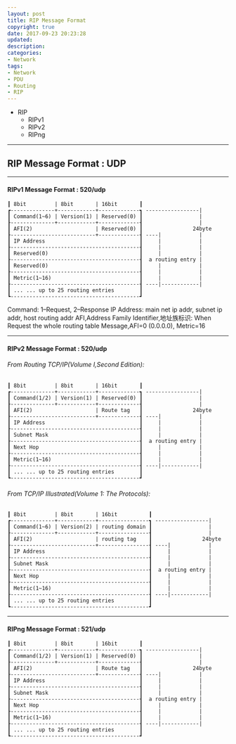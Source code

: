```yaml
---
layout: post
title: RIP Message Format
copyright: true
date: 2017-09-23 20:23:28
updated:
description:
categories:
- Network
tags:
- Network
- PDU
- Routing
- RIP
---
```


- RIP
    - RIPv1
    - RIPv2
    - RIPng

<!-- more -->

-----------------------------------------------------------
RIP Message Format : UDP
-----------------------------------------------------------

-----------------------------------------------------------
#### RIPv1 Message Format : 520/udp

    ┃ 8bit         | 8bit       | 16bit       ┃
    ┏--------------+------------+-------------┓ -----------------|
    ┃ Command(1~6) | Version(1) | Reserved(0) ┃                  |
    ┠--------------+------------+-------------┨                  |
    ┃ AFI(2)                    | Reserved(0) ┃                24byte
    ┠---------------------------+-------------┨ ----|            |
    ┃ IP Address                              ┃     |            |
    ┠-----------------------------------------┨     |            |
    ┃ Reserved(0)                             ┃     |            |
    ┠-----------------------------------------┨  a routing entry |
    ┃ Reserved(0)                             ┃     |            |
    ┠-----------------------------------------┨     |            |
    ┃ Metric(1~16)                            ┃     |            |
    ┠-----------------------------------------┨ ----|------------|
    ┃ ... ... up to 25 routing entries        ┃
    ┗-----------------------------------------┛
Command: 1–Request, 2–Response
IP Address: main net ip addr, subnet ip addr, host routing addr
AFI,Address Family Identifier,地址族标识:
When Request the whole routing table Message,AFI=0 (0.0.0.0), Metric=16

-----------------------------------------------------------
#### RIPv2 Message Format : 520/udp

###### From Routing TCP/IP(Volume I,Second Edition):

    ┃ 8bit         | 8bit       | 16bit       ┃
    ┏--------------+------------+-------------┓ -----------------|
    ┃ Command(1/2) | Version(1) | Reserved(0) ┃                  |
    ┠--------------+------------+-------------┨                  |
    ┃ AFI(2)                    | Route tag   ┃                24byte
    ┠---------------------------+-------------┨ ----|            |
    ┃ IP Address                              ┃     |            |
    ┠-----------------------------------------┨     |            |
    ┃ Subnet Mask                             ┃     |            |
    ┠-----------------------------------------┨  a routing entry |
    ┃ Next Hop                                ┃     |            |
    ┠-----------------------------------------┨     |            |
    ┃ Metric(1~16)                            ┃     |            |
    ┠-----------------------------------------┨ ----|------------|
    ┃ ... ... up to 25 routing entries        ┃
    ┗-----------------------------------------┛

###### From TCP/IP Illustrated(Volume 1: The Protocols):

    ┃ 8bit         | 8bit       | 16bit          ┃
    ┏--------------+------------+----------------┓ -----------------|
    ┃ Command(1~6) | Version(2) | routing domain ┃                  |
    ┠--------------+------------+----------------┨                  |
    ┃ AFI(2)                    | routing tag    ┃                24byte
    ┠---------------------------+----------------┨ ----|            |
    ┃ IP Address                                 ┃     |            |
    ┠--------------------------------------------┨     |            |
    ┃ Subnet Mask                                ┃     |            |
    ┠--------------------------------------------┨  a routing entry |
    ┃ Next Hop                                   ┃     |            |
    ┠--------------------------------------------┨     |            |
    ┃ Metric(1~16)                               ┃     |            |
    ┠--------------------------------------------┨ ----|------------|
    ┃ ... ... up to 25 routing entries           ┃
    ┗--------------------------------------------┛

-----------------------------------------------------------
#### RIPng Message Format : 521/udp

    ┃ 8bit         | 8bit       | 16bit       ┃
    ┏--------------+------------+-------------┓ -----------------|
    ┃ Command(1/2) | Version(1) | Reserved(0) ┃                  |
    ┠--------------+------------+-------------┨                  |
    ┃ AFI(2)                    | Route tag   ┃                24byte
    ┠---------------------------+-------------┨ ----|            |
    ┃ IP Address                              ┃     |            |
    ┠-----------------------------------------┨     |            |
    ┃ Subnet Mask                             ┃     |            |
    ┠-----------------------------------------┨  a routing entry |
    ┃ Next Hop                                ┃     |            |
    ┠-----------------------------------------┨     |            |
    ┃ Metric(1~16)                            ┃     |            |
    ┠-----------------------------------------┨ ----|------------|
    ┃ ... ... up to 25 routing entries        ┃
    ┗-----------------------------------------┛

